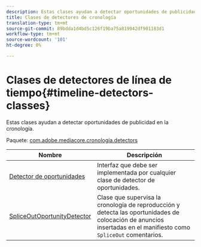 ```yaml
---
description: Estas clases ayudan a detectar oportunidades de publicidad en la cronología.
title: Clases de detectores de cronología
translation-type: tm+mt
source-git-commit: 89bdda1d4bd5c126f19ba75a819942df901183d1
workflow-type: tm+mt
source-wordcount: '101'
ht-degree: 0%

---
```



# Clases de detectores de línea de tiempo{#timeline-detectors-classes}

Estas clases ayudan a detectar oportunidades de publicidad en la cronología.

Paquete: [com.adobe.mediacore.cronología.detectors](https://help.adobe.com/en_US/primetime/api/psdk/asdoc-dhls_1.4/com/adobe/mediacore/timeline/detectors/package-detail.html)

| Nombre | Descripción |
|---|---|
| [Detector de oportunidades](https://help.adobe.com/en_US/primetime/api/psdk/asdoc-dhls_1.4/com/adobe/mediacore/timeline/detectors/OpportunityDetector.html) | Interfaz que debe ser implementada por cualquier clase de detector de oportunidades. |
| [SpliceOutOportunityDetector](https://help.adobe.com/en_US/primetime/api/psdk/asdoc-dhls_1.4/com/adobe/mediacore/timeline/detectors/SpliceOutOpportunityDetector.html) | Clase que supervisa la cronología de reproducción y detecta las oportunidades de colocación de anuncios insertadas en el manifiesto como `SpliceOut` comentarios. |